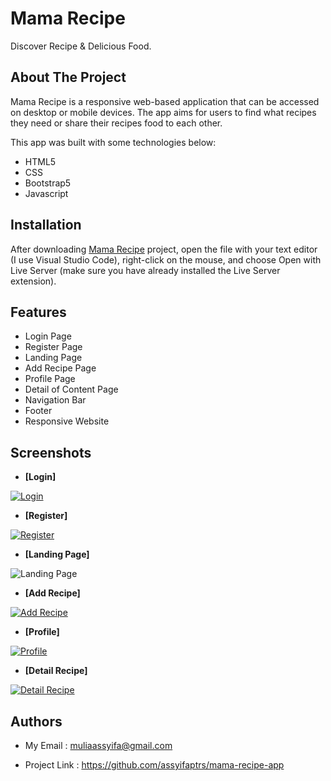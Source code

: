 # Mama Recipe

Discover Recipe & Delicious Food.

## About The Project
Mama Recipe is a responsive web-based application that can be accessed on desktop or mobile devices. The app aims for users to find what recipes they need or share their recipes food to each other.

This app was built with some technologies below:

- HTML5
- CSS
- Bootstrap5
- Javascript


## Installation

After downloading [Mama Recipe](https://github.com/assyifaptrs/mama-recipe-web) project, open the file with your text editor (I use Visual Studio Code), right-click on the mouse, and choose Open with Live Server (make sure you have already installed the Live Server extension).

## Features

- Login Page
- Register Page
- Landing Page
- Add Recipe Page
- Profile Page
- Detail of Content Page
- Navigation Bar
- Footer
- Responsive Website

## Screenshots

- **[Login]**

[![Login](https://i.postimg.cc/V6zjfjHD/mama-recipe-app-netlify-app-login-html.png)](https://postimg.cc/McrctjwQ)

- **[Register]**

[![Register](https://i.postimg.cc/Sx88cZBg/mama-recipe-app-netlify-app-register-html.png)](https://postimg.cc/ZWbCSLKN)

- **[Landing Page]**

![Landing Page](https://i.postimg.cc/sf9pN0xq/Jepretan-Layar-2023-06-22-pukul-08-32-39.png)

- **[Add Recipe]**

[![Add Recipe](https://i.postimg.cc/x1W52N24/mama-recipe-app-netlify-app-add-recipe-html.png)](https://postimg.cc/QFJ1gtVQ)

- **[Profile]**

[![Profile](https://i.postimg.cc/zBdRq4hG/mama-recipe-app-netlify-app-profile-html-1.png)](https://postimg.cc/bDtvTCL7)

- **[Detail Recipe]**

[![Detail Recipe](https://i.postimg.cc/s2mMJbw4/mama-recipe-app-netlify-app-detail-recipe-html.png)](https://postimg.cc/wttxq4K1)

## Authors

- My Email : muliaassyifa@gmail.com

- Project Link : https://github.com/assyifaptrs/mama-recipe-app
